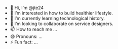 - 👋 Hi, I’m @jte24
- 👀 I’m interested in how to build healthier lifestyle.
- 🌱 I’m currently learning technological history.
- 💞️ I’m looking to collaborate on service designers.
- 📫 How to reach me ...
- 😄 Pronouns: ...
- ⚡ Fun fact: ...

<!---
jte24/jte24 is a ✨ special ✨ repository because its `README.md` (this file) appears on your GitHub profile.
You can click the Preview link to take a look at your changes.
--->
